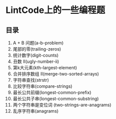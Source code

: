 # LintCode上的一些编程题
## 目录
1. A + B 问题(a-b-problem)
2. 尾部的零(trailing-zeros)
3. 统计数字(digit-counts)
4. 丑数 II(ugly-number-ii)
5. 第k大元素(kth-largest-element)
6. 合并排序数组 II(merge-two-sorted-arrays)
13. 字符串查找(strstr)
55. 比较字符串(compare-strings)
78. 最长公共前缀(longest-common-prefix)
79. 最长公共子串(longest-common-substring)
158. 两个字符串是变位词 (two-strings-are-anagrams)
171. 乱序字符串(anagrams)
